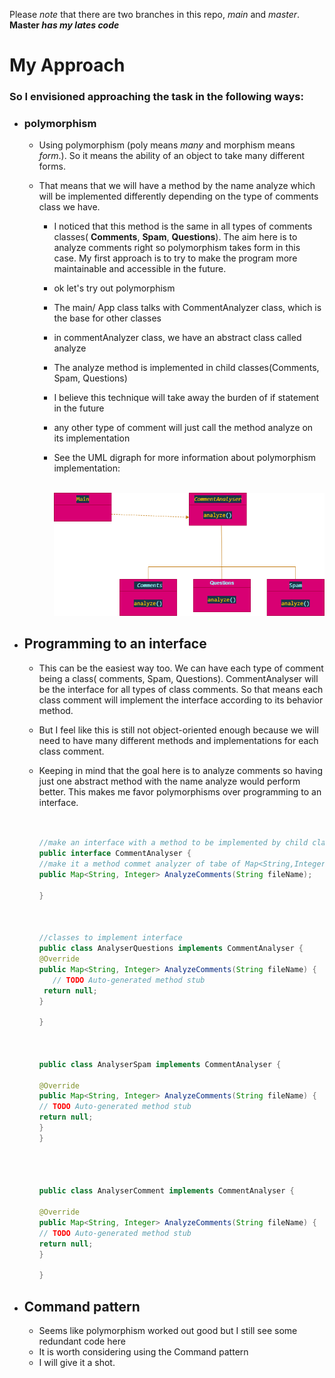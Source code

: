 

Please *note* that there are two branches in this repo, *main* and *master*. <strong>Master *has my lates code*</strong>

# My Approach
 ### So I envisioned approaching the task in the following ways:

 - ### polymorphism
  
   -   Using polymorphism (poly means *many* and morphism means *form*.). So it means the ability of an object to take many different forms.
  
   - That means that we will have a method by the name analyze which will be implemented differently depending on the type of comments class we have.
     - I noticed that this method is the same in all types of comments classes( <strong>Comments</strong>, <strong>Spam</strong>,  <strong>Questions</strong>). The aim here is to analyze comments right so polymorphism takes form in this case. My first approach is to try to make the program more maintainable and accessible in the future.
     - ok let's try out polymorphism
     - The main/ App class talks with CommentAnalyzer class, which is the base for other classes
     -  in commentAnalyzer class, we have an abstract class called analyze
     -  The analyze method is implemented in child classes(Comments, Spam, Questions)
     -  I believe this technique will take away the burden of if statement in the future
     -  any other type of comment will just call the method analyze on its implementation
     - See the UML digraph for more information about polymorphism implementation: <br /> <br/> 


       ![alt text](UML.png)
        
- ## Programming to an interface
     - This can be the easiest way too. We can have each type of comment being a class( comments, Spam, Questions). CommentAnalyser will be the interface for all types of class comments. So that means each class comment will implement the interface according to its behavior method.
     - But I feel like this is still not object-oriented enough because we will need to have many different methods and implementations for each class comment.
     - Keeping in mind that the goal here is to analyze comments so having just one abstract method with the name analyze would perform better. This makes me favor polymorphisms over programming to an interface. <br/> <br/> 

         ```java

         //make an interface with a method to be implemented by child classes
        public interface CommentAnalyser {
        //make it a method commet analyzer of tabe of Map<String,Integer>
        public Map<String, Integer> AnalyzeComments(String fileName);

         }



        //classes to implement interface
       public class AnalyserQuestions implements CommentAnalyser {
       @Override
       public Map<String, Integer> AnalyzeComments(String fileName) {
            // TODO Auto-generated method stub
          return null;
         }
    
         }
    
        

        public class AnalyserSpam implements CommentAnalyser {
    
        @Override
       public Map<String, Integer> AnalyzeComments(String fileName) {
        // TODO Auto-generated method stub
        return null;
        }
        }
    
             


       public class AnalyserComment implements CommentAnalyser {

         @Override
       public Map<String, Integer> AnalyzeComments(String fileName) {
        // TODO Auto-generated method stub
        return null;
        }
    
       }


       ```
- ## Command pattern
  -  Seems like  polymorphism worked out good but I still see some redundant code here
  -  It is worth considering using the Command pattern
  -  I will give it a shot.